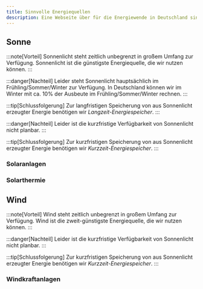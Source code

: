 ```yaml
---
title: Sinnvolle Energiequellen
description: Eine Webseite über für die Energiewende in Deutschland sinnvolle Energiequellen.
---
```


## Sonne

:::note[Vorteil]
Sonnenlicht steht zeitlich unbegrenzt in großem Umfang zur Verfügung.
Sonnenlicht ist die günstigste Energiequelle, die wir nutzen können.
:::

:::danger[Nachteil]
Leider steht Sonnenlicht hauptsächlich im Frühling/Sommer/Winter zur Verfügung.
In Deutschland können wir im Winter mit ca. 10% der Ausbeute im Frühling/Sommer/Winter rechnen.
:::

:::tip[Schlussfolgerung]
Zur langfristigen Speicherung von aus Sonnenlicht erzeugter Energie benötigen wir *Langzeit-Energiespeicher*.
:::

:::danger[Nachteil]
Leider ist die kurzfristige Verfügbarkeit von Sonnenlicht nicht planbar.
:::

:::tip[Schlussfolgerung]
Zur kurzfristigen Speicherung von aus Sonnenlicht erzeugter Energie benötigen wir *Kurzzeit-Energiespeicher*.
:::

### Solaranlagen

### Solarthermie

## Wind

:::note[Vorteil]
Wind steht zeitlich unbegrenzt in großem Umfang zur Verfügung.
Wind ist die zweit-günstigste Energiequelle, die wir nutzen können.
:::

:::danger[Nachteil]
Leider ist die kurzfristige Verfügbarkeit von Sonnenlicht nicht planbar.
:::

:::tip[Schlussfolgerung]
Zur kurzfristigen Speicherung von aus Sonnenlicht erzeugter Energie benötigen wir *Kurzzeit-Energiespeicher*.
:::

### Windkraftanlagen
